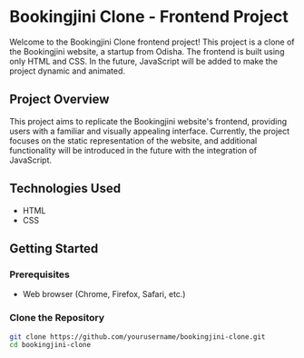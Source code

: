 
# Bookingjini Clone - Frontend Project

Welcome to the Bookingjini Clone frontend project! This project is a clone of the Bookingjini website, a startup from Odisha. The frontend is built using only HTML and CSS. In the future, JavaScript will be added to make the project dynamic and animated.

## Project Overview

This project aims to replicate the Bookingjini website's frontend, providing users with a familiar and visually appealing interface. Currently, the project focuses on the static representation of the website, and additional functionality will be introduced in the future with the integration of JavaScript.

## Technologies Used

- HTML
- CSS

## Getting Started

### Prerequisites

- Web browser (Chrome, Firefox, Safari, etc.)

### Clone the Repository

```bash
git clone https://github.com/yourusername/bookingjini-clone.git
cd bookingjini-clone
